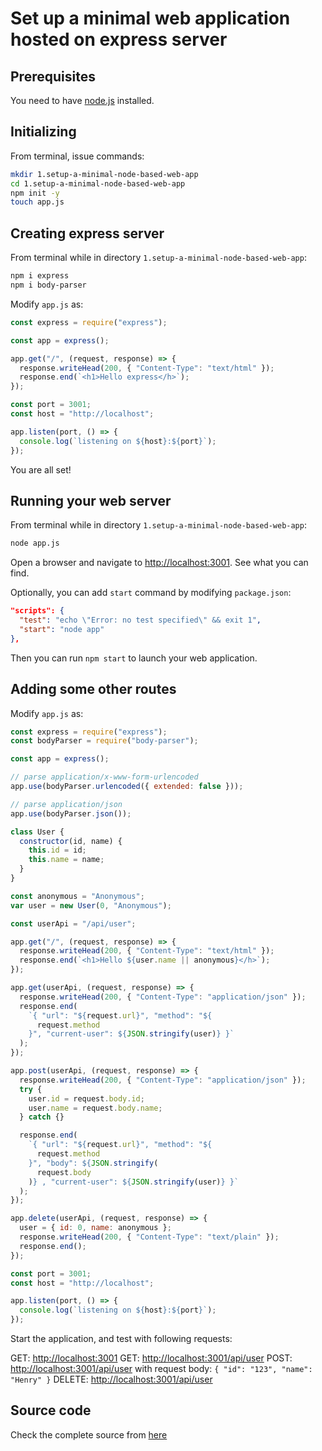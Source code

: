# Set up a minimal web application hosted on express server

## Prerequisites

You need to have [node.js](https://nodejs.org/) installed.

## Initializing

From terminal, issue commands:

```bash
mkdir 1.setup-a-minimal-node-based-web-app
cd 1.setup-a-minimal-node-based-web-app
npm init -y
touch app.js
```

## Creating express server

From terminal while in directory `1.setup-a-minimal-node-based-web-app`:

```bash
npm i express
npm i body-parser
```

Modify `app.js` as:

```javascript
const express = require("express");

const app = express();

app.get("/", (request, response) => {
  response.writeHead(200, { "Content-Type": "text/html" });
  response.end(`<h1>Hello express</h>`);
});

const port = 3001;
const host = "http://localhost";

app.listen(port, () => {
  console.log(`listening on ${host}:${port}`);
});
```

You are all set!

## Running your web server

From terminal while in directory `1.setup-a-minimal-node-based-web-app`:

```bash
node app.js
```

Open a browser and navigate to <http://localhost:3001>. See what you can find.

Optionally, you can add `start` command by modifying `package.json`:

```json
"scripts": {
  "test": "echo \"Error: no test specified\" && exit 1",
  "start": "node app"
},
```

Then you can run `npm start` to launch your web application.

## Adding some other routes

Modify `app.js` as:

```javascript
const express = require("express");
const bodyParser = require("body-parser");

const app = express();

// parse application/x-www-form-urlencoded
app.use(bodyParser.urlencoded({ extended: false }));

// parse application/json
app.use(bodyParser.json());

class User {
  constructor(id, name) {
    this.id = id;
    this.name = name;
  }
}

const anonymous = "Anonymous";
var user = new User(0, "Anonymous");

const userApi = "/api/user";

app.get("/", (request, response) => {
  response.writeHead(200, { "Content-Type": "text/html" });
  response.end(`<h1>Hello ${user.name || anonymous}</h>`);
});

app.get(userApi, (request, response) => {
  response.writeHead(200, { "Content-Type": "application/json" });
  response.end(
    `{ "url": "${request.url}", "method": "${
      request.method
    }", "current-user": ${JSON.stringify(user)} }`
  );
});

app.post(userApi, (request, response) => {
  response.writeHead(200, { "Content-Type": "application/json" });
  try {
    user.id = request.body.id;
    user.name = request.body.name;
  } catch {}

  response.end(
    `{ "url": "${request.url}", "method": "${
      request.method
    }", "body": ${JSON.stringify(
      request.body
    )} , "current-user": ${JSON.stringify(user)} }`
  );
});

app.delete(userApi, (request, response) => {
  user = { id: 0, name: anonymous };
  response.writeHead(200, { "Content-Type": "text/plain" });
  response.end();
});

const port = 3001;
const host = "http://localhost";

app.listen(port, () => {
  console.log(`listening on ${host}:${port}`);
});
```

Start the application, and test with following requests:

GET: <http://localhost:3001>
GET: <http://localhost:3001/api/user>
POST: <http://localhost:3001/api/user> with request body: `{ "id": "123", "name": "Henry" }`
DELETE: <http://localhost:3001/api/user>

## Source code

Check the complete source from [here](placeholder)
